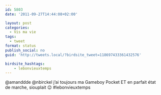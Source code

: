 ```yaml
---
id: 5803
date: '2011-09-27T14:44:08+02:00'

layout: post
categories:
  - Vis ma vie
tags:
  - tweet
format: status
publish_social: no
guid: 'http://tweets.local/?birdsite_tweet=118697433361432576'

birdsite_hashtags:
    - lebonvieuxtemps
---
```


@amanddde @nbirckel j’ai toujours ma Gameboy Pocket ET en parfait état de marche, siouplait 😉 #lebonvieuxtemps